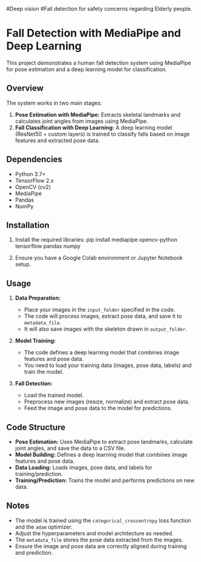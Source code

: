 #Deep vision
#Fall detection for safety concerns regarding Elderly people.

# Fall Detection with MediaPipe and Deep Learning

This project demonstrates a human fall detection system using MediaPipe for pose estimation and a deep learning model for classification.

## Overview

The system works in two main stages:

1. **Pose Estimation with MediaPipe:** Extracts skeletal landmarks and calculates joint angles from images using MediaPipe.
2. **Fall Classification with Deep Learning:** A deep learning model (ResNet50 + custom layers) is trained to classify falls based on image features and extracted pose data.

## Dependencies

- Python 3.7+
- TensorFlow 2.x
- OpenCV (cv2)
- MediaPipe
- Pandas
- NumPy

## Installation

1. Install the required libraries:
pip install mediapipe opencv-python tensorflow pandas numpy

2. Ensure you have a Google Colab environment or Jupyter Notebook setup.

## Usage

1. **Data Preparation:**
   - Place your images in the `input_folder` specified in the code.
   - The code will process images, extract pose data, and save it to `metadata_file`.
   - It will also save images with the skeleton drawn in `output_folder`.

2. **Model Training:**
   - The code defines a deep learning model that combines image features and pose data.
   - You need to load your training data (images, pose data, labels) and train the model.

3. **Fall Detection:**
   - Load the trained model.
   - Preprocess new images (resize, normalize) and extract pose data.
   - Feed the image and pose data to the model for predictions.

## Code Structure

- **Pose Estimation:** Uses MediaPipe to extract pose landmarks, calculate joint angles, and save the data to a CSV file.
- **Model Building:** Defines a deep learning model that combines image features and pose data.
- **Data Loading:** Loads images, pose data, and labels for training/prediction.
- **Training/Prediction:** Trains the model and performs predictions on new data.

## Notes

- The model is trained using the `categorical_crossentropy` loss function and the `adam` optimizer.
- Adjust the hyperparameters and model architecture as needed.
- The `metadata_file` stores the pose data extracted from the images.
- Ensure the image and pose data are correctly aligned during training and prediction.
